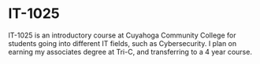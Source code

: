 # IT-1025
IT-1025 is an introductory course at Cuyahoga Community College for students going into different IT fields, such as Cybersecurity. I plan on earning my associates degree at Tri-C, and transferring to a 4 year course.
